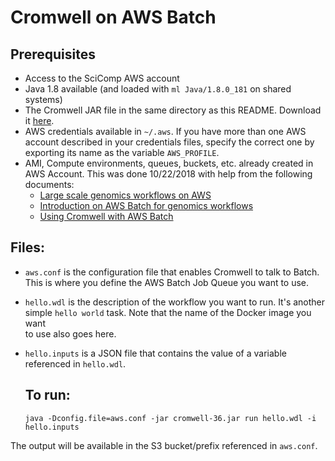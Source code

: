# Cromwell on AWS Batch

## Prerequisites

* Access to the SciComp AWS account
* Java 1.8 available (and loaded with `ml Java/1.8.0_181` on shared systems)
* The Cromwell JAR file in the same directory as this README. Download it
  [here](https://github.com/broadinstitute/cromwell/releases/latest).
* AWS credentials available in `~/.aws`. If you have more than one
  AWS account described in your credentials files, specify the correct
  one by exporting its name as the variable `AWS_PROFILE`.
* AMI, Compute environments, queues, buckets, etc. already created in AWS Account.
  This was done 10/22/2018 with help from the following documents:
  * [Large scale genomics workflows on AWS](https://docs.opendata.aws/genomics-workflows/)
  * [Introduction on AWS Batch for genomics workflows](https://docs.opendata.aws/genomics-workflows/aws-batch/configure-aws-batch-start/)
  * [Using Cromwell with AWS Batch](http://awsfeed.com/post/179088681134/using-cromwell-with-aws-batch)

## Files:

* `aws.conf` is the configuration file that enables Cromwell to talk to Batch.
  This is where you define the AWS Batch Job Queue you want to use.
* `hello.wdl` is the description of the workflow you want to run. It's another
  simple `hello world` task. Note that the name of the Docker image you want  
  to use also goes here.
* `hello.inputs` is a JSON file that contains the value of a variable 
  referenced in `hello.wdl`. 

  ## To run:

  ```
  java -Dconfig.file=aws.conf -jar cromwell-36.jar run hello.wdl -i hello.inputs
  ```    

The output will be available in the S3 bucket/prefix referenced in `aws.conf`.

